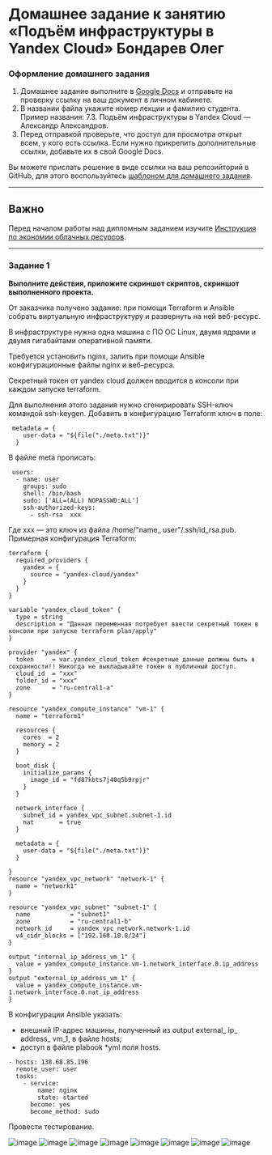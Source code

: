 # Домашнее задание к занятию «Подъём инфраструктуры в Yandex Cloud» Бондарев Олег

### Оформление домашнего задания

1. Домашнее задание выполните в [Google Docs](https://docs.google.com/) и отправьте на проверку ссылку на ваш документ в личном кабинете.  
1. В названии файла укажите номер лекции и фамилию студента. Пример названия: 7.3. Подъём инфраструктуры в Yandex Cloud — Александр Александров.
1. Перед отправкой проверьте, что доступ для просмотра открыт всем, у кого есть ссылка. Если нужно прикрепить дополнительные ссылки, добавьте их в свой Google Docs.

Вы можете прислать решение в виде ссылки на ваш репозийторий в GitHub, для этого воспользуйтесь [шаблоном для домашнего задания](https://github.com/netology-code/sys-pattern-homework).

 ---
## Важно

Перед началом работы над дипломным заданием изучите [Инструкция по экономии облачных ресурсов](https://github.com/netology-code/devops-materials/blob/master/cloudwork.MD).

---

### Задание 1 

**Выполните действия, приложите скриншот скриптов, скриншот выполненного проекта.**

От заказчика получено задание: при помощи Terraform и Ansible собрать виртуальную инфраструктуру и развернуть на ней веб-ресурс. 

В инфраструктуре нужна одна машина с ПО ОС Linux, двумя ядрами и двумя гигабайтами оперативной памяти. 

Требуется установить nginx, залить при помощи Ansible конфигурационные файлы nginx и веб-ресурса. 

Секретный токен от yandex cloud должен вводится в консоли при каждом запуске terraform.

Для выполнения этого задания нужно сгенирировать SSH-ключ командой ssh-keygen. Добавить в конфигурацию Terraform ключ в поле:

```
 metadata = {
    user-data = "${file("./meta.txt")}"
  }
``` 

В файле meta прописать: 
 
```
 users:
  - name: user
    groups: sudo
    shell: /bin/bash
    sudo: ['ALL=(ALL) NOPASSWD:ALL']
    ssh-authorized-keys:
      - ssh-rsa  xxx
```
Где xxx — это ключ из файла /home/"name_ user"/.ssh/id_rsa.pub. Примерная конфигурация Terraform:

```
terraform {
  required_providers {
    yandex = {
      source = "yandex-cloud/yandex"
    }
  }
}

variable "yandex_cloud_token" {
  type = string
  description = "Данная переменная потребует ввести секретный токен в консоли при запуске terraform plan/apply"
}

provider "yandex" {
  token     = var.yandex_cloud_token #секретные данные должны быть в сохранности!! Никогда не выкладывайте токен в публичный доступ.
  cloud_id  = "xxx"
  folder_id = "xxx"
  zone      = "ru-central1-a"
}

resource "yandex_compute_instance" "vm-1" {
  name = "terraform1"

  resources {
    cores  = 2
    memory = 2
  }

  boot_disk {
    initialize_params {
      image_id = "fd87kbts7j40q5b9rpjr"
    }
  }

  network_interface {
    subnet_id = yandex_vpc_subnet.subnet-1.id
    nat       = true
  }
  
  metadata = {
    user-data = "${file("./meta.txt")}"
  }

}
resource "yandex_vpc_network" "network-1" {
  name = "network1"
}

resource "yandex_vpc_subnet" "subnet-1" {
  name           = "subnet1"
  zone           = "ru-central1-b"
  network_id     = yandex_vpc_network.network-1.id
  v4_cidr_blocks = ["192.168.10.0/24"]
}

output "internal_ip_address_vm_1" {
  value = yandex_compute_instance.vm-1.network_interface.0.ip_address
}
output "external_ip_address_vm_1" {
  value = yandex_compute_instance.vm-1.network_interface.0.nat_ip_address
}
```

В конфигурации Ansible указать:

* внешний IP-адрес машины, полученный из output external_ ip_ address_ vm_1, в файле hosts;
* доступ в файле plabook *yml поля hosts.

```
- hosts: 138.68.85.196
  remote_user: user
  tasks:
    - service:
        name: nginx
        state: started
      become: yes
      become_method: sudo
```

Провести тестирование. 

![image](https://github.com/user-attachments/assets/0045e74c-3b52-42c1-a33c-1bd4303edf46)
![image](https://github.com/user-attachments/assets/9a2ad050-accc-4990-84ef-8c5a14a70644)
![image](https://github.com/user-attachments/assets/885c22a7-fe78-4a25-b7bb-9a2063e5a4ae)
![image](https://github.com/user-attachments/assets/3fc749fe-10f9-4b92-8db1-3b9211aaa49a)
![image](https://github.com/user-attachments/assets/4cf0f3fc-acfc-4e18-b5a0-a99bf9dbde9e)
![image](https://github.com/user-attachments/assets/23acfb64-78cb-4f52-b88d-37ff3fe9b98b)
![image](https://github.com/user-attachments/assets/8ad06044-25d8-4f5d-ba08-d3cff356e479)
![image](https://github.com/user-attachments/assets/6646016c-2e93-4ff6-b2d3-c9fe86b3dc61)


